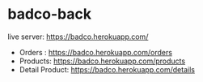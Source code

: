 # badco-back

live server: https://badco.herokuapp.com/

- Orders : https://badco.herokuapp.com/orders
- Products: https://badco.herokuapp.com/products
- Detail Product: https://badco.herokuapp.com/details
